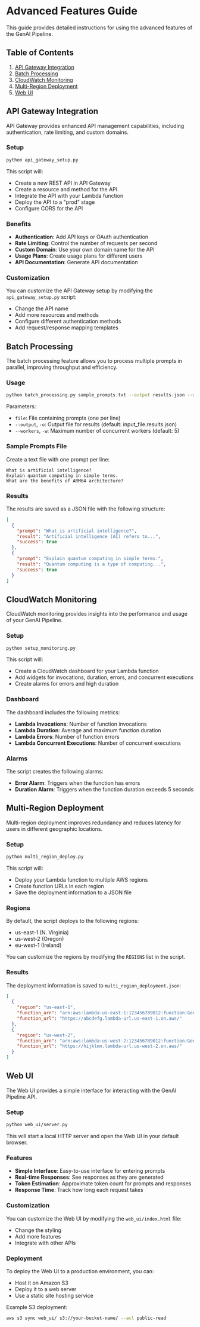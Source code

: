 # Advanced Features Guide

This guide provides detailed instructions for using the advanced features of the GenAI Pipeline.

## Table of Contents

1. [API Gateway Integration](#api-gateway-integration)
2. [Batch Processing](#batch-processing)
3. [CloudWatch Monitoring](#cloudwatch-monitoring)
4. [Multi-Region Deployment](#multi-region-deployment)
5. [Web UI](#web-ui)

## API Gateway Integration

API Gateway provides enhanced API management capabilities, including authentication, rate limiting, and custom domains.

### Setup

```bash
python api_gateway_setup.py
```

This script will:
- Create a new REST API in API Gateway
- Create a resource and method for the API
- Integrate the API with your Lambda function
- Deploy the API to a "prod" stage
- Configure CORS for the API

### Benefits

- **Authentication**: Add API keys or OAuth authentication
- **Rate Limiting**: Control the number of requests per second
- **Custom Domain**: Use your own domain name for the API
- **Usage Plans**: Create usage plans for different users
- **API Documentation**: Generate API documentation

### Customization

You can customize the API Gateway setup by modifying the `api_gateway_setup.py` script:

- Change the API name
- Add more resources and methods
- Configure different authentication methods
- Add request/response mapping templates

## Batch Processing

The batch processing feature allows you to process multiple prompts in parallel, improving throughput and efficiency.

### Usage

```bash
python batch_processing.py sample_prompts.txt --output results.json --workers 5
```

Parameters:
- `file`: File containing prompts (one per line)
- `--output`, `-o`: Output file for results (default: input_file.results.json)
- `--workers`, `-w`: Maximum number of concurrent workers (default: 5)

### Sample Prompts File

Create a text file with one prompt per line:

```
What is artificial intelligence?
Explain quantum computing in simple terms.
What are the benefits of ARM64 architecture?
```

### Results

The results are saved as a JSON file with the following structure:

```json
[
  {
    "prompt": "What is artificial intelligence?",
    "result": "Artificial intelligence (AI) refers to...",
    "success": true
  },
  {
    "prompt": "Explain quantum computing in simple terms.",
    "result": "Quantum computing is a type of computing...",
    "success": true
  }
]
```

## CloudWatch Monitoring

CloudWatch monitoring provides insights into the performance and usage of your GenAI Pipeline.

### Setup

```bash
python setup_monitoring.py
```

This script will:
- Create a CloudWatch dashboard for your Lambda function
- Add widgets for invocations, duration, errors, and concurrent executions
- Create alarms for errors and high duration

### Dashboard

The dashboard includes the following metrics:
- **Lambda Invocations**: Number of function invocations
- **Lambda Duration**: Average and maximum function duration
- **Lambda Errors**: Number of function errors
- **Lambda Concurrent Executions**: Number of concurrent executions

### Alarms

The script creates the following alarms:
- **Error Alarm**: Triggers when the function has errors
- **Duration Alarm**: Triggers when the function duration exceeds 5 seconds

## Multi-Region Deployment

Multi-region deployment improves redundancy and reduces latency for users in different geographic locations.

### Setup

```bash
python multi_region_deploy.py
```

This script will:
- Deploy your Lambda function to multiple AWS regions
- Create function URLs in each region
- Save the deployment information to a JSON file

### Regions

By default, the script deploys to the following regions:
- us-east-1 (N. Virginia)
- us-west-2 (Oregon)
- eu-west-1 (Ireland)

You can customize the regions by modifying the `REGIONS` list in the script.

### Results

The deployment information is saved to `multi_region_deployment.json`:

```json
[
  {
    "region": "us-east-1",
    "function_arn": "arn:aws:lambda:us-east-1:123456789012:function:GenAIPipelineMultiRegion",
    "function_url": "https://abcdefg.lambda-url.us-east-1.on.aws/"
  },
  {
    "region": "us-west-2",
    "function_arn": "arn:aws:lambda:us-west-2:123456789012:function:GenAIPipelineMultiRegion",
    "function_url": "https://hijklmn.lambda-url.us-west-2.on.aws/"
  }
]
```

## Web UI

The Web UI provides a simple interface for interacting with the GenAI Pipeline API.

### Setup

```bash
python web_ui/server.py
```

This will start a local HTTP server and open the Web UI in your default browser.

### Features

- **Simple Interface**: Easy-to-use interface for entering prompts
- **Real-time Responses**: See responses as they are generated
- **Token Estimation**: Approximate token count for prompts and responses
- **Response Time**: Track how long each request takes

### Customization

You can customize the Web UI by modifying the `web_ui/index.html` file:
- Change the styling
- Add more features
- Integrate with other APIs

### Deployment

To deploy the Web UI to a production environment, you can:
- Host it on Amazon S3
- Deploy it to a web server
- Use a static site hosting service

Example S3 deployment:

```bash
aws s3 sync web_ui/ s3://your-bucket-name/ --acl public-read
```